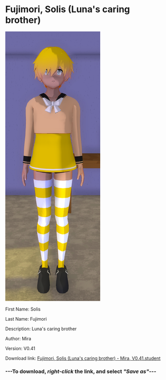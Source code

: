 # Fujimori, Solis (Luna's caring brother)

<img src = "https://raw.githubusercontent.com/Arbiter1223/Daigaku-Gurashi-Custom-Students/master/Students/Files/Fujimori%2C%20Solis%20(Luna's%20caring%20brother).png">

First Name: Solis

Last Name: Fujimori

Description: Luna's caring brother

Author: Mira

Version: V0.41

Download link: <a href="https://raw.githubusercontent.com/Arbiter1223/Daigaku-Gurashi-Custom-Students/master/Students/Files/Fujimori%2C%20Solis%20(Luna's%20caring%20brother)%20-%20Mira%2C%20V0.41.student">Fujimori, Solis (Luna's caring brother) - Mira, V0.41.student</a>

### ---**To download, _right-click_ the link, and select _"Save as"_**---
